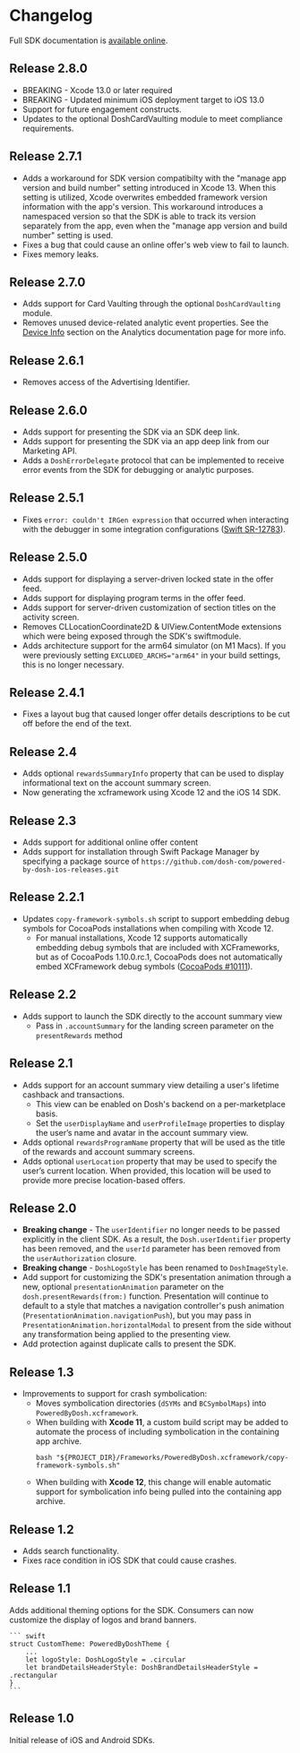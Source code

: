 # Changelog

Full SDK documentation is [available online](https://poweredby.dosh.com/doc/).

## Release 2.8.0

* BREAKING - Xcode 13.0 or later required
* BREAKING - Updated minimum iOS deployment target to iOS 13.0
* Support for future engagement constructs.
* Updates to the optional DoshCardVaulting module to meet compliance requirements.

## Release 2.7.1

* Adds a workaround for SDK version compatibilty with the "manage app version and build number" setting introduced in Xcode 13. When this setting is utilized, Xcode overwrites embedded framework version information with the app's version. This workaround introduces a namespaced version so that the SDK is able to track its version separately from the app, even when the "manage app version and build number" setting is used.
* Fixes a bug that could cause an online offer's web view to fail to launch.
* Fixes memory leaks.

## Release 2.7.0

* Adds support for Card Vaulting through the optional `DoshCardVaulting` module.
* Removes unused device-related analytic event properties. See the [Device Info](https://poweredby.dosh.com/doc/data.html) section on the Analytics documentation page for more info. 

## Release 2.6.1

* Removes access of the Advertising Identifier. 

## Release 2.6.0

* Adds support for presenting the SDK via an SDK deep link.
* Adds support for presenting the SDK via an app deep link from our Marketing API.
* Adds a `DoshErrorDelegate` protocol that can be implemented to receive error events from the SDK for debugging or analytic purposes.

## Release 2.5.1

* Fixes `error: couldn't IRGen expression` that occurred when interacting with the debugger in some integration configurations ([Swift SR-12783](https://bugs.swift.org/browse/SR-12783)).

## Release 2.5.0

* Adds support for displaying a server-driven locked state in the offer feed.
* Adds support for displaying program terms in the offer feed.
* Adds support for server-driven customization of section titles on the activity screen.
* Removes CLLocationCoordinate2D & UIView.ContentMode extensions which were being exposed through the SDK's swiftmodule.
* Adds architecture support for the arm64 simulator (on M1 Macs). If you were previously setting `EXCLUDED_ARCHS="arm64"` in your build settings, this is no longer necessary.

## Release 2.4.1

* Fixes a layout bug that caused longer offer details descriptions to be cut off before the end of the text.

## Release 2.4

* Adds optional `rewardsSummaryInfo` property that can be used to display informational text on the account summary screen.
* Now generating the xcframework using Xcode 12 and the iOS 14 SDK.

## Release 2.3

* Adds support for additional online offer content
* Adds support for installation through Swift Package Manager by specifying a package source of `https://github.com/dosh-com/powered-by-dosh-ios-releases.git`

## Release 2.2.1

* Updates `copy-framework-symbols.sh` script to support embedding debug symbols for CocoaPods installations when compiling with Xcode 12.
    * For manual installations, Xcode 12 supports automatically embedding debug symbols that are included with XCFrameworks, but as of CocoaPods 1.10.0.rc.1, CocoaPods does not automatically embed XCFramework debug symbols ([CocoaPods #10111](https://github.com/CocoaPods/CocoaPods/issues/10111)).

## Release 2.2

* Adds support to launch the SDK directly to the account summary view
    * Pass in `.accountSummary` for the landing screen parameter on the `presentRewards` method

## Release 2.1

* Adds support for an account summary view detailing a user's lifetime cashback and transactions. 
    * This view can be enabled on Dosh's backend on a per-marketplace basis.
    * Set the `userDisplayName` and `userProfileImage` properties to display the user’s name and avatar in the account summary view.
* Adds optional `rewardsProgramName` property that will be used as the title of the rewards and account summary screens.
* Adds optional `userLocation` property that may be used to specify the user’s current location. When provided, this location will be used to provide more precise location-based offers.

## Release 2.0

* **Breaking change** - The `userIdentifier` no longer needs to be passed explicitly in the client SDK. As a result, the `Dosh.userIdentifier` property has been removed, and the `userId` parameter has been removed from the `userAuthorization` closure.
* **Breaking change** - `DoshLogoStyle` has been renamed to `DoshImageStyle`.
* Add support for customizing the SDK's presentation animation through a new, optional `presentationAnimation` parameter on the `dosh.presentRewards(from:)` function. Presentation will continue to default to a style that matches a navigation controller's push animation (`PresentationAnimation.navigationPush`), but you may pass in `PresentationAnimation.horizontalModal` to present from the side without any transformation being applied to the presenting view.
* Add protection against duplicate calls to present the SDK.

## Release 1.3

* Improvements to support for crash symbolication:
    * Moves symbolication directories (`dSYMs` and `BCSymbolMaps`) into `PoweredByDosh.xcframework`. 
    * When building with **Xcode 11**, a custom build script may be added to automate the process of including symbolication in the containing app archive.
        ```
        bash "${PROJECT_DIR}/Frameworks/PoweredByDosh.xcframework/copy-framework-symbols.sh"
        ```
    * When building with **Xcode 12**, this change will enable automatic support for symbolication info being pulled into the containing app archive.

## Release 1.2

* Adds search functionality.
* Fixes race condition in iOS SDK that could cause crashes.

## Release 1.1

Adds additional theming options for the SDK. Consumers can now customize the display of logos and brand banners.

    ``` swift
    struct CustomTheme: PoweredByDoshTheme {
        ...
        let logoStyle: DoshLogoStyle = .circular
        let brandDetailsHeaderStyle: DoshBrandDetailsHeaderStyle = .rectangular
    }
    ```

## Release 1.0

Initial release of iOS and Android SDKs.
